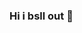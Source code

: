 ### Hi i bsll out 👋

<!--
**layer0013/layer0013** is a ✨ _special_ ✨ repository because its `README.md` (this file) appears on your GitHub profile.

Here are some ideas to get you started:

i fucking hate wix yyyubkkhj
-->
